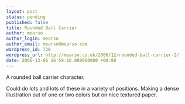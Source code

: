 ```yaml
---
layout: post
status: pending
published: false
title: Rounded Ball Carrier
author: mearso
author_login: mearso
author_email: mearso@mearso.com
wordpress_id: 720
wordpress_url: http://mearso.co.uk/2006/12/rounded-ball-carrier-2/
date: 2006-12-06 16:59:16.000000000 +00:00
---
```

A rounded ball carrier character.

Could do lots and lots of these in a variety of positions. Making a dense illustration out of one or two colors but on nice textured paper.
